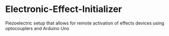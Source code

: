 # Electronic-Effect-Initializer
Piezoelectric setup that allows for remote activation of effects devices using optocouplers and Arduino Uno
